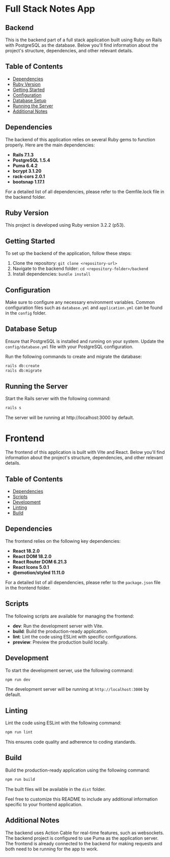 # Full Stack Notes App

## Backend
This is the backend part of a full stack application built using Ruby on Rails with PostgreSQL as the database. Below you'll find information about the project's structure, dependencies, and other relevant details.

## Table of Contents
- [Dependencies](#dependencies)
- [Ruby Version](#ruby-version)
- [Getting Started](#getting-started)
- [Configuration](#configuration)
- [Database Setup](#database-setup)
- [Running the Server](#running-the-server)
- [Additional Notes](#additional-notes)

## Dependencies
The backend of this application relies on several Ruby gems to function properly. Here are the main dependencies:

- **Rails 7.1.3**
- **PostgreSQL 1.5.4**
- **Puma 6.4.2**
- **bcrypt 3.1.20**
- **rack-cors 2.0.1**
- **bootsnap 1.17.1**

For a detailed list of all dependencies, please refer to the Gemfile.lock file in the backend folder.

## Ruby Version
This project is developed using Ruby version 3.2.2 (p53).

## Getting Started
To set up the backend of the application, follow these steps:

1. Clone the repository: `git clone <repository-url>`
2. Navigate to the backend folder: `cd <repository-folder>/backend`
3. Install dependencies: `bundle install`

## Configuration
Make sure to configure any necessary environment variables. Common configuration files such as `database.yml` and `application.yml` can be found in the `config` folder.

## Database Setup
Ensure that PostgreSQL is installed and running on your system. Update the `config/database.yml` file with your PostgreSQL configuration.

Run the following commands to create and migrate the database:

```bash
rails db:create
rails db:migrate
```

## Running the Server
Start the Rails server with the following command:

```bash
rails s
```
The server will be running at http://localhost:3000 by default.

# Frontend

The frontend of this application is built with Vite and React. Below you'll find information about the project's structure, dependencies, and other relevant details.

## Table of Contents
- [Dependencies](#dependencies)
- [Scripts](#scripts)
- [Development](#development)
- [Linting](#linting)
- [Build](#build)

## Dependencies
The frontend relies on the following key dependencies:

- **React 18.2.0**
- **React DOM 18.2.0**
- **React Router DOM 6.21.3**
- **React Icons 5.0.1**
- **@emotion/styled 11.11.0**

For a detailed list of all dependencies, please refer to the `package.json` file in the frontend folder.

## Scripts
The following scripts are available for managing the frontend:

- **dev**: Run the development server with Vite.
- **build**: Build the production-ready application.
- **lint**: Lint the code using ESLint with specific configurations.
- **preview**: Preview the production build locally.

## Development
To start the development server, use the following command:

```bash
npm run dev
```

The development server will be running at `http://localhost:3000` by default.

## Linting
Lint the code using ESLint with the following command:

```bash
npm run lint
```

This ensures code quality and adherence to coding standards.

## Build
Build the production-ready application using the following command:

```bash
npm run build
```

The built files will be available in the `dist` folder.

Feel free to customize this README to include any additional information specific to your frontend application.

## Additional Notes
The backend uses Action Cable for real-time features, such as websockets.
The backend project is configured to use Puma as the application server.
The frontend is already connected to the backend for making requests and both need to be running for the app to work.
